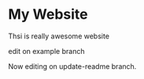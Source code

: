# My Website

Thsi is really awesome website


edit on example branch

Now editing on update-readme branch.

